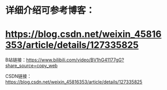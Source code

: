 # 详细介绍可参考博客：
# https://blog.csdn.net/weixin_45816353/article/details/127335825

B站链接：https://www.bilibili.com/video/BV1hG41177gG?share_source=copy_web

CSDN链接：https://blog.csdn.net/weixin_45816353/article/details/127335825
